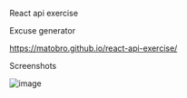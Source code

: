React api exercise

Excuse generator

https://matobro.github.io/react-api-exercise/

Screenshots

![image](https://github.com/user-attachments/assets/8b0d0772-7342-455c-90ac-8f88fb171815)
